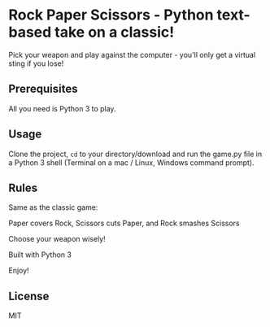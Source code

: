 # Rock Paper Scissors - Python text-based take on a classic!

Pick your weapon and play against the computer - you'll only get a virtual sting if you lose!

## Prerequisites

All you need is Python 3 to play.

## Usage
Clone the project, <code>cd</code> to your directory/download and run the game.py file in a Python 3 shell (Terminal on a mac / Linux, Windows command prompt).

## Rules
Same as the classic game:

Paper covers Rock, Scissors cuts Paper, and Rock smashes Scissors

Choose your weapon wisely!

Built with Python 3

Enjoy!

## License
MIT